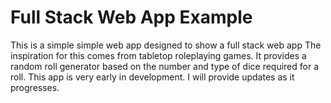 # Full Stack Web App Example

This is a simple simple web app designed to show a full stack web app
The inspiration for this comes from tabletop roleplaying games. It provides a random
roll generator based on the number and type of dice required for a roll. This app
is very early in development. I will provide updates as it progresses.
